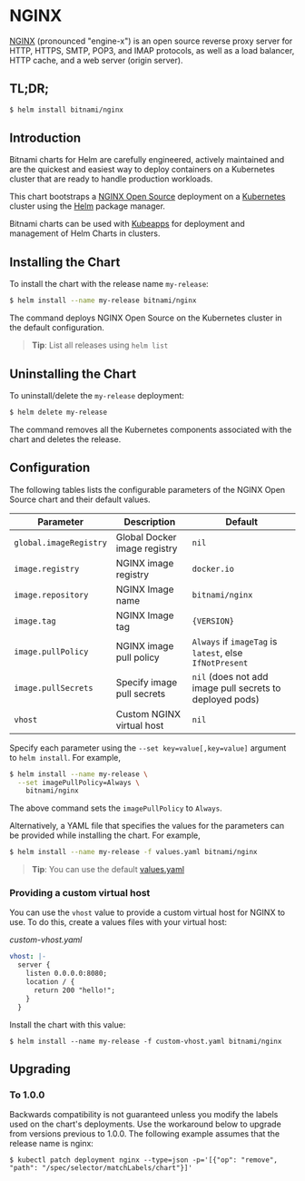 # NGINX

[NGINX](https://nginx.org) (pronounced "engine-x") is an open source reverse proxy server for HTTP, HTTPS, SMTP, POP3, and IMAP protocols, as well as a load balancer, HTTP cache, and a web server (origin server).

## TL;DR;

```bash
$ helm install bitnami/nginx
```

## Introduction

Bitnami charts for Helm are carefully engineered, actively maintained and are the quickest and easiest way to deploy containers on a Kubernetes cluster that are ready to handle production workloads.

This chart bootstraps a [NGINX Open Source](https://github.com/bitnami/bitnami-docker-nginx) deployment on a [Kubernetes](http://kubernetes.io) cluster using the [Helm](https://helm.sh) package manager.

Bitnami charts can be used with [Kubeapps](https://kubeapps.com/) for deployment and management of Helm Charts in clusters.

## Installing the Chart

To install the chart with the release name `my-release`:

```bash
$ helm install --name my-release bitnami/nginx
```

The command deploys NGINX Open Source on the Kubernetes cluster in the default configuration.

> **Tip**: List all releases using `helm list`

## Uninstalling the Chart

To uninstall/delete the `my-release` deployment:

```bash
$ helm delete my-release
```

The command removes all the Kubernetes components associated with the chart and deletes the release.

## Configuration

The following tables lists the configurable parameters of the NGINX Open Source chart and their default values.

|          Parameter        |             Description        |                        Default                            |
| ------------------------- | ------------------------------ | --------------------------------------------------------- |
| `global.imageRegistry`    | Global Docker image registry   | `nil`                                                     |
| `image.registry`          | NGINX image registry           | `docker.io`                                               |
| `image.repository`        | NGINX Image name               | `bitnami/nginx`                                           |
| `image.tag`               | NGINX Image tag                | `{VERSION}`                                               |
| `image.pullPolicy`        | NGINX image pull policy        | `Always` if `imageTag` is `latest`, else `IfNotPresent`   |
| `image.pullSecrets`       | Specify image pull secrets     | `nil` (does not add image pull secrets to deployed pods)  |
| `vhost`                   | Custom NGINX virtual host      | `nil`                                                     |

Specify each parameter using the `--set key=value[,key=value]` argument to `helm install`. For example,

```bash
$ helm install --name my-release \
  --set imagePullPolicy=Always \
    bitnami/nginx
```

The above command sets the `imagePullPolicy` to `Always`.

Alternatively, a YAML file that specifies the values for the parameters can be provided while installing the chart. For example,

```bash
$ helm install --name my-release -f values.yaml bitnami/nginx
```

> **Tip**: You can use the default [values.yaml](values.yaml)

### Providing a custom virtual host

You can use the `vhost` value to provide a custom virtual host for NGINX to use.
To do this, create a values files with your virtual host:

_custom-vhost.yaml_
```yaml
vhost: |-
  server {
    listen 0.0.0.0:8080;
    location / {
      return 200 "hello!";
    }
  }
```

Install the chart with this value:

```console
$ helm install --name my-release -f custom-vhost.yaml bitnami/nginx
```

## Upgrading

### To 1.0.0

Backwards compatibility is not guaranteed unless you modify the labels used on the chart's deployments.
Use the workaround below to upgrade from versions previous to 1.0.0. The following example assumes that the release name is nginx:

```console
$ kubectl patch deployment nginx --type=json -p='[{"op": "remove", "path": "/spec/selector/matchLabels/chart"}]'
```
